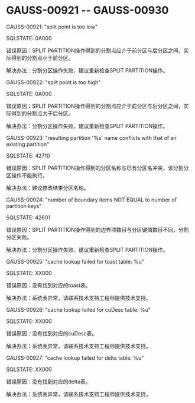 # GAUSS-00921 -- GAUSS-00930

GAUSS-00921: "split point is too low"

SQLSTATE: 0A000

错误原因：SPLIT PARTITION操作得到的分割点应介于前分区与后分区之间，实际得到的分割点小于前分区。

解决办法：分割分区操作失败，建议重新检查SPLIT PARTITION操作。

GAUSS-00922: "split point is too high"

SQLSTATE: 0A000

错误原因：SPLIT PARTITION操作得到的分割点应介于前分区与后分区之间，实际得到的分割点大于后分区。

解决办法：分割分区操作失败，建议重新检查SPLIT PARTITION操作。

GAUSS-00923: "resulting partition '%s' name conflicts with that of an existing partition"

SQLSTATE: 42710

错误原因：SPLIT PARTITION操作得到的分区名称与已有分区名冲突，该分割分区操作不能执行。

解决办法：建议修改结果分区名称。

GAUSS-00924: "number of boundary items NOT EQUAL to number of partition keys"

SQLSTATE: 42601

错误原因：SPLIT PARTITION操作得到的边界项数目与分区键值数目不同，分割分区失败。

解决办法：分割分区操作失败，建议重新检查SPLIT PARTITION操作。

GAUSS-00925: "cache lookup failed for toast table: %u"

SQLSTATE: XX000

错误原因：没有找到对应的toast表。

解决办法：系统表异常，请联系技术支持工程师提供技术支持。

GAUSS-00926: "cache lookup failed for cuDesc table: %u"

SQLSTATE: XX000

错误原因：没有找到对应的cuDesc表。

解决办法：系统表异常，请联系技术支持工程师提供技术支持。

GAUSS-00927: "cache lookup failed for delta table: %u"

SQLSTATE: XX000

错误原因：没有找到对应的delta表。

解决办法：系统表异常，请联系技术支持工程师提供技术支持。

